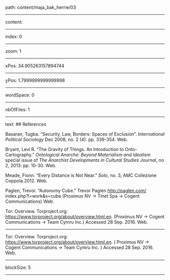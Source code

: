 path: content/maja_bak_herrie/03

----

content: 

----

index: 0

----

zoom: 1

----

xPos: 34.905263157894744

----

yPos: 1.7999999999999998

----

wordSpace: 0

----

nbOfFiles: 1

----

text: ## References

Basaran, Tugba. “Security, Law, Borders: Spaces of Exclusion”. *International Political Sociology* Dec 2008, no. 2 (4): pp. 339-354. Web.

Bryant, Levi R. “The Gravity of Things. An Introduction to Onto-Cartography.” *Ontological Anarche: Beyond Materialism and Idealism* special issue of *The Anarchist Developments in Cultural Studies Journal*, no 2, 2013: pp. 10-30. Web.

Meade, Fionn. “Every Distance is Not Near.” *Solo*, no. 3, AMC Collezione Coppola.2012. Web.

Paglen, Trevor. “Autonomy Cube.” Trevor Paglen http://paglen.com/<br>index.php?l=work&s=cube (Proximus NV → Tinet Spa → Cogent Communications) Web.

Tor: Overview. Torproject.org: https://www.torproject.org/about/overview.html.en. (Proximus NV → Cogent Communications → Team Cymru Inc.) Accessed 28 Sep. 2016. Web. 

----

Tor: Overview. Torproject.org: https://www.torproject.org/about/overview.html.en. ( Proximus NV → Cogent Communications → Team Cymru Inc. ) Accessed 28 Sep. 2016. Web. 

----

blockSize: 5

----

